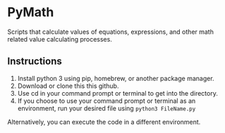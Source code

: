 # PyMath
Scripts that calculate values of equations, expressions, and other math related value calculating processes. 
## Instructions
1. Install python 3 using pip, homebrew, or another package manager.
2. Download or clone this this github.
3. Use cd in your command prompt or terminal to get into the directory.
4. If you choose to use your command prompt or terminal as an environment, run your desired file using `python3 FileName.py`

Alternatively, you can execute the code in a different environment.

